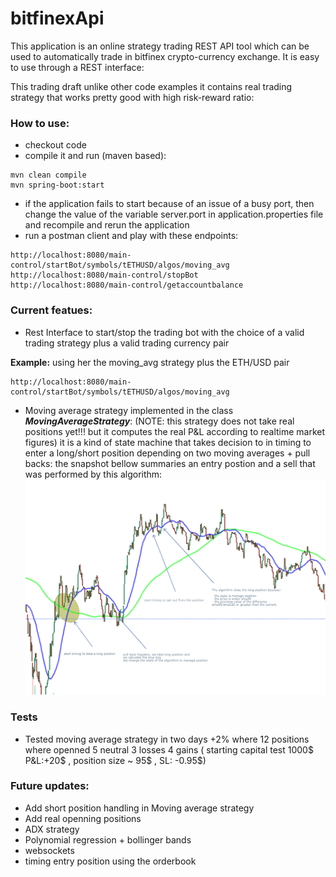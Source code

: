 # bitfinexApi

This application is an online strategy trading REST API tool which can be used to automatically trade in bitfinex crypto-currency exchange.
It is easy to use through a REST interface:


This trading draft unlike other code examples it contains real trading strategy that works pretty good with high risk-reward ratio:

### How to use:

- checkout code
- compile it and run (maven based):

```
mvn clean compile
mvn spring-boot:start
```
- if the application fails to start because of an issue of a busy port, then change the value of the variable server.port in application.properties file and recompile and rerun the application 
- run a postman client and play with these endpoints:

```
http://localhost:8080/main-control/startBot/symbols/tETHUSD/algos/moving_avg
http://localhost:8080/main-control/stopBot
http://localhost:8080/main-control/getaccountbalance
```


### Current featues:

- Rest Interface to start/stop the trading bot  with the choice of a valid trading strategy plus a valid trading currency pair 

**Example:** using her the moving_avg strategy plus the ETH/USD pair
```
http://localhost:8080/main-control/startBot/symbols/tETHUSD/algos/moving_avg
```

- Moving average strategy implemented in the class ***MovingAverageStrategy***:  (NOTE: this strategy does not take real positions yet!!! but it computes the real P&L according to realtime market figures)
        it is a kind of state machine that takes decision to in timing to enter a long/short position depending on two moving averages + pull backs: the snapshot bellow summaries an entry postion and a sell that was performed by this algorithm:
     ![Moving average strategy](moving-average-strategy.png)

### Tests 

- Tested moving average strategy in two days +2% where 12 positions where openned 5 neutral 3 losses 4 gains ( starting capital test 1000$ P&L:+20$ , position size ~ 95$ , SL: -0.95$)

### Future updates:

- Add short position handling in Moving average strategy 
- Add real openning positions
- ADX strategy
- Polynomial regression + bollinger bands
- websockets 
- timing entry position using the orderbook

